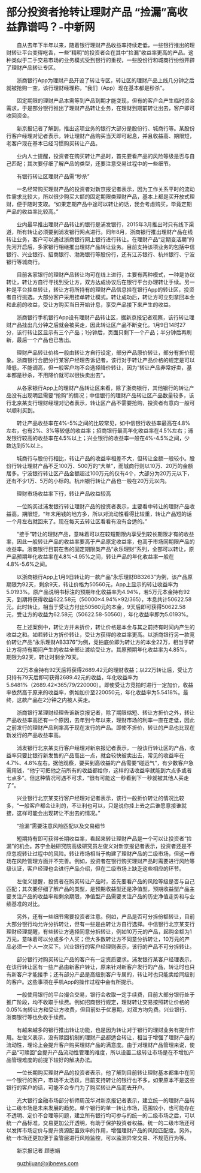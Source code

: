 # 部分投资者抢转让理财产品 “捡漏”高收益靠谱吗？-中新网

　　自从去年下半年以来，随着银行理财产品收益率持续走低，一些银行推出的理财转让平台变得吃香，一些“精明”的投资者会在其中“捡漏”收益率更高的产品。这种类似于二手交易市场的业务模式受到银行的重视，一些股份行和城商行纷纷开辟了理财产品转让专区。

　　浙商银行App为理财产品开设了转让专区，转让区的理财产品上线几分钟之后就被抢购一空，该行理财经理称，“我们（App）现在基本都是秒杀”。

　　固定期限的理财产品本需等到产品到期才能变现，但有的客户会产生临时资金需求，于是部分银行推出了理财产品转让业务，在理财到期前转让出去，客户即可收回资金。

　　新京报记者了解到，推出这项业务的银行大部分是股份行、城商行等。某股份行客户经理对记者表示，转让理财产品购买当天即可起息，并且收益高、期限短，老客户现在基本已经习惯购买转让产品。

　　业内人士提醒，投资者在购买转让产品时，首先要看产品的风险等级是否与自己匹配；其次要仔细了解产品的类型，还要注意交易过程中的一些细节。

　　有银行转让区理财产品需“秒杀”

　　一名经常购买理财产品的投资者对新京报记者表示，因为工作关系平时的流动性需求比较大，所以很少购买大额的固定期限类理财产品，基本上都是买开放式理财，便于随时支取。“如果定期产品中途可以转让的话，我会考虑购买，毕竟定期产品的收益率比较高。”

　　业内最早推出理财产品转让的银行是浦发银行，2015年3月推出时只有线下渠道，所有转让必须要到浦发银行网点进行。同年8月，浙商银行推出理财产品在线转让业务，客户可以通过浙商银行网上银行进行转让。在理财产品“定期变活期”的先河开启后，多家银行相继推出理财产品转让业务。目前支持该项业务的包括中信银行、兴业银行、招商银行、渤海银行等股份行，还有江苏银行、杭州银行、宁波银行等城商行。

　　目前各家银行的理财产品转让均可在线上进行，主要有两种模式，一种是协议转让，转让方自行寻找到受让方，双方达成协议后在银行平台办理转让手续。另一种是平台挂单转让，转让方将所持有的理财产品信息挂在银行App的转让区，投资者自行挑选。大部分客户采用挂单转让模式。转让成功后，转让方可立刻拿回本金和此前的收益，受让方购买当日开始计息，享受产品接下来产生的收益。

　　浙商银行手机银行App设有理财产品转让区，据新京报记者观察，该行转让理财产品挂出几分钟之后就会被买走，因此转让区产品不断变化。1月9日14时27分，该行转让区显示有三个产品；1分钟后，页面只剩下一个产品；半分钟后再刷新，最后一个产品也已售出。

　　理财产品转让价格一般由转让方自行设定，部分产品原价转让，部分有折价现象。浙商银行合肥分行某客户经理告诉记者，该行对于转让产品价格的规定是可以降低，不能调高，但一般客户均不会选择降价转让，因为“转让产品非常好卖，基本都是秒杀，不用降价就可以很快卖出去”。

　　从各家银行App上的理财产品转让区来看，除了浙商银行，其他银行的转让产品没有出现明显需要“抢购”的情况；中信银行的理财产品转让区产品数量较多，该行北京某支行理财经理对记者表示，转让区产品不需要抢购，投资者有意向一般可以顺利买到。

　　转让产品收益率在4%-5%之间的比较常见，如中信银行收益率最高在4.8%左右，也有2%、3%等较低的收益率；招商银行最高年化收益率在4.5%左右；浦发银行较高的收益率在4.5%以上；兴业银行的收益率一般在4%-4.5%之间，少数达到5%以上。

　　城商行与股份行相比，转让产品的收益率相差不大，但转让金额一般较小。股份行转让理财产品不乏100万、500万的“大单”，而城商行则以10万、20万的金额居多。宁波银行转让区产品金额超过100万元的仅有4个，大部分为20万元以下，还有不少1万、5万的小标的。杭州银行转让产品也一般在20万元以内。

　　理财市场收益率下行，转让产品收益较高

　　一位购买过浦发银行转让理财产品的投资者表示，主要看中转让的理财产品收益高，期限短，“年末用钱的地方多，所以对流动性看得比较重，转让产品短的话一个月左右就回来了。现在每天去转让区看看有没有合适的。”

　　“接手”转让的理财产品，意味着可以在较短期限内享受到较长期限才有的收益率，因此一般转让产品的收益率要高于产品原定收益率，也高于市场同期限产品的收益率。浙商银行目前在售的固定期限类产品“永乐理财”系列，全部可以转让，原产品预期年化收益率在4.8%-4.95%之间，转让产品的年化收益率一般在4.8%-5.6%之间。

　　以浙商银行App上1月9日转让的一款产品“永乐理财BB3263”为例，该产品原期限为92天，剩余9天，转让价格为50560元，App上显示的转让收益率为5.0193%。原产品说明书标注的预期年化收益率为4.94%，若5万元本金持有92天，到期将获得收益622.58元（50000×4.94%×92/365），本息共计50622.58元。此时转让，相当于受让方付出50560元的本金，9天后即可获得50622.58元，受让方的收益为62.58元（50622.58-50560），年化收益率即为5.0193%。

　　在上述案例中，转让方并未折价，转让价格是本金与其之前持有时间内产生的收益之和。如若转让方折价转让，受让方获得的收益率更高。以浙商银行另一款竞价转让产品“永乐理财AB3376”为例，竞拍底价即为转让方的本金22万，相当于转让方将持有期间产生的收益全部让渡给受让方。其原预期年化收益率为4.85%，期限为92天，转让时剩余79天。

　　22万本金持有92天后将获得2689.42元的理财收益；以22万转让后，受让方只持有79天后即可获得2689.42元的收益，年化收益率为5.6481%（2689.42×365/79/220000）。即使受让方竞拍时进行一定加价，收益率依然高于原来的收益率，例如加价至220050元，年化收益率为5.5418%。最终，这款产品在2分钟之内被人买走。

　　浙商银行某理财经理告诉新京报记者，除了期限缩短、转让方折价之外，转让产品收益率高还有一个原因，去年到今年以来，理财市场的利率一直在走低，因此之前发行的理财产品利率高于现在发行的产品。即使不折价，转让的产品也比现在新发行的产品收益率高。

　　浦发银行北京某支行客户经理对新京报记者表示，一般该行转让区的产品，收益率只要比银行新发售的产品高出一点，就会较快被卖出去，常见的收益率在4.7%、4.8%左右。据他观察，要买到高收益的产品需要“碰运气”，有少数客户急需用钱，“他宁可把他之前所有的收益都给你，这样的话收益率就能到六点多或者七点多”。但这种情况可遇不可求，“很有可能这一秒看到下一秒就被其他人买走了”。

　　兴业银行北京某支行客户经理对记者表示，该行一般折价转让的情况比较多，“一般客户都会让利的，不让利也可以，只是说你挂上去之后谁愿意接谁就接，这样可能会出现转让不出去的情况。”

　　“捡漏”需要注意风险匹配以及交易细节

　　短期持有即可获得长期收益率，看起来转让理财产品是一个可以让投资者“捡漏”的机会。苏宁金融研究院高级研究员左俊义对新京报记者表示，投资者还是不应忽视转让过程中的风险。转让市场相当于构建了理财产品的二级市场，但这一市场在风险管理方面并不完善。例如，投资者在银行购买理财产品时需要进行风险等级认证，客户经理也会进行产品介绍，但在二级市场上缺乏这些相应的环节。

　　左俊义提醒，投资者在购买转让产品时，首先要看产品的风险等级是否与自己匹配；其次要仔细了解产品的类型，是预期收益型还是净值型，预期收益型产品主要关注产品的收益率和剩余期限，净值型产品需要关注产品的历史净值走势和与业绩基准的对比。

　　另外，还有一些细节需要投资者注意。例如，产品是否可分拆份额转让，目前大部分银行均允许分拆转让，但有一些是由转让方自行选择。中信银行北京某支行理财经理提醒，有些转让方选择同意分拆转让，例如10万元的产品，起购金额为1万元，意味着可以分成多个人买；但大多数转让方不同意分拆转让，10万元的产品必须一个人一次买下。兴业银行的客户经理则表示，该行的产品不可分拆转让。

　　部分银行对购买转让产品的客户有一定资质要求。浦发银行某客户经理表示，在该行转让区有一些产品由新客户转让，原来针对新客户发行的产品，转让时也只有新客户才能接手；还有部分产品是高级别客户专属的，转让时也只能卖给同级别的客户。这些事项在手机App的操作过程中会有所提示。

　　一般使用银行的平台撮合交易，银行会收取一定手续费，目前大部分银行处于推广阶段，均不收取手续费。例如招商银行规定，理财转让交易按照转让价格的0.05%向转让方和受让方收费，但目前处于优惠期，对双方均免费。兴业银行、浙商银行等也免收手续费。

　　有越来越多的银行推出转让功能，也是因为转让对于银行的理财业务有提升作用。左俊义表示，没有赎回机制的理财产品都适合转让，相当于增强了理财产品的流动性，理论上会提升客户购买理财产品的满意度。由于对理财产品管理来说，使产品“可赎回”会提升产品流动性管理的难度，所以设置二级转让市场是在不增加产品管理难度的前提下较好的解决办法。

　　一位长期购买理财产品的投资者表示，他了解到目前转让理财基本都集中在同一个银行的客户，市场不太活跃，目前支持转让的银行也不多，如果原本不是这些银行的客户的话，可能不会专门为了购买转让产品而去开户。

　　光大银行金融市场部分析师周茂华对新京报记者表示，建立统一的理财产品转让二级市场是未来发展的趋势。单个银行的单一转让市场，范围较小，也可能存在不透明、定价不合理等问题，建立所有银行均可参与的统一的二级市场之后，可以统一产品标准，交易更加公开透明，有助于保护投资者权益。统一的二级市场还可以发挥市场定价与提升资源配置效率的作用，增强理财产品的风险匹配度。另外，统一市场还更加便于监管层进行风险监控，可以监测异常交易、不规范行为等。

　　新京报记者 顾志娟

　　guzhijuan@xjbnews.com
